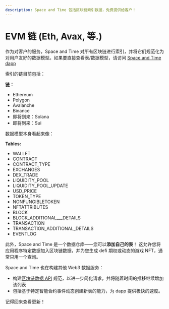 ```yaml
---
description: Space and Time 包括区块链索引数据，免费提供给客户！
---
```


# EVM 链 (Eth, Avax, 等.)

作为对客户的服务，Space and Time 对所有区块链进行索引，并将它们规范化为对用户友好的数据模型。如果要直接查看表/数据模型，请访问 [Space and Time dapp](../space-and-time-dapp.md)

索引的链目前包括：

&#x20;    **链：**

* Ethereum
* Polygon
* Avalanche
* Binance
* 即将到来：Solana
* 即将到来：Sui

数据模型本身看起来像：

&#x20;    **Tables:**

* WALLET
* CONTRACT
* CONTRACT\_TYPE
* EXCHANGES
* DEX\_TRADE
* LIQUIDITY\_POOL
* LIQUIDITY_POOL_UPDATE
* USD\_PRICE
* TOKEN\_TYPE
* NONFUNGIBLETOKEN
* NFTATTRIBUTES
* BLOCK
* BLOCK\_ADDITIONAL_\__DETAILS
* TRANSACTION
* TRANSACTION\_ADDITIONAL\_DETAILS
* EVENTLOG

此外，Space and Time 是一个数据仓库——您可以**添加自己的表**！ 这允许您将应用程序特定数据加入区块链数据，并为您生成 defi 期权或动态的游戏 NFT，通常只用一个查询。

Space and Time 也在构建其他 Web3 数据服务：

* 构建[区块链数据 API](../../api/rest-apis/blockchain-data-apis.md) 规范，以进一步简化请求，并将随着时间的推移继续增加该列表
* 包括基于特定智能合约事件动态创建新表的能力，为 dapp 提供极快的速度。

记得回来查看更新！
